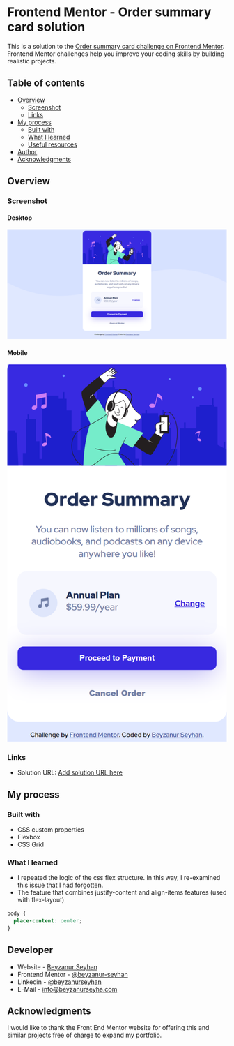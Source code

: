# Frontend Mentor - Order summary card solution

This is a solution to the [Order summary card challenge on Frontend Mentor](https://www.frontendmentor.io/challenges/order-summary-component-QlPmajDUj). Frontend Mentor challenges help you improve your coding skills by building realistic projects. 

## Table of contents

- [Overview](#overview)
  - [Screenshot](#screenshot)
  - [Links](#links)
- [My process](#my-process)
  - [Built with](#built-with)
  - [What I learned](#what-i-learned)
  - [Useful resources](#useful-resources)
- [Author](#author)
- [Acknowledgments](#acknowledgments)

## Overview

### Screenshot
#### Desktop
![Desktop view of the projects](previews/desktop-preview.jpg)

#### Mobile
![Mobile view of the projects](previews/mobile-preview.jpg)

### Links

- Solution URL: [Add solution URL here](https://your-solution-url.com)

## My process

### Built with

- CSS custom properties
- Flexbox
- CSS Grid

### What I learned

- I repeated the logic of the css flex structure. In this way, I re-examined this issue that I had forgotten.
- The feature that combines justify-content and align-items features (used with flex-layout)

```css
body {
  place-content: center;
}
```

## Developer

- Website - [Beyzanur Seyhan](https://beyzanurseyhan.com/)
- Frontend Mentor - [@beyzanur-seyhan](https://www.frontendmentor.io/profile/beyzanur-seyhan)
- Linkedin - [@beyzanurseyhan](https://www.linkedin.com/in/beyzanurseyhan/)
- E-Mail - [info@beyzanurseyha.com](mailto:info@beyzanurseyhan.com)

## Acknowledgments

I would like to thank the Front End Mentor website for offering this and similar projects free of charge to expand my portfolio.

